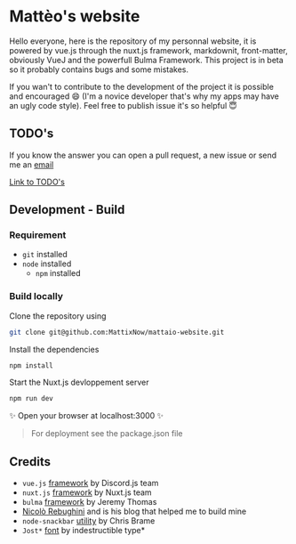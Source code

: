 # Mattèo's website
Hello everyone, here is the repository of my personnal website, it is powered by vue.js through the nuxt.js framework, markdownit, front-matter, obviously VueJ and the powerfull Bulma Framework. This project is in beta so it probably contains bugs and some mistakes.

If you wan't to contribute to the development of the project it is possible and encouraged 😄 (I'm a novice developer that's why my apps may have an ugly code style). Feel free to publish issue it's so helpful 😇

## TODO's
If you know the answer you can open a pull request, a new issue or send me an [email](mailto:matteo.gauthier@gmail.com)

[Link to TODO's](/TODOS.md)

## Development - Build

### Requirement
* `git` installed
* `node` installed
  * `npm` installed


### Build locally
Clone the repository using
```bash
git clone git@github.com:MattixNow/mattaio-website.git
```

Install the dependencies
```markdown
npm install
```

Start the Nuxt.js devloppement server
```bash
npm run dev
```
✨ Open your browser at localhost:3000 ✨

> For deployment see the package.json file
## Credits

* `vue.js` [framework](https://github.com/vuejs/vue) by Discord.js team
* `nuxt.js` [framework](https://github.com/nuxt/nuxt.js) by Nuxt.js team
* `bulma` [framework](bulma.io) by Jeremy Thomas
* [Nicolò Rebughini](https://github.com/nirebu) and is his blog that helped me to build mine
* `node-snackbar` [utility](https://github.com/polonel/SnackBar) by Chris Brame
* `Jost*` [font](https://indestructibletype.com/Jost.html) by indestructible type*

